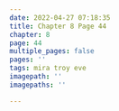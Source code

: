 ```yaml
---
date: 2022-04-27 07:18:35
title: Chapter 8 Page 44
chapter: 8
page: 44
multiple_pages: false
pages: ''
tags: mira troy eve
imagepath: ''
imagepaths: ''

---
```

